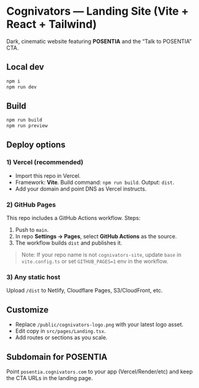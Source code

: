 # Cognivators — Landing Site (Vite + React + Tailwind)

Dark, cinematic website featuring **POSENTIA** and the “Talk to POSENTIA” CTA.

## Local dev
```bash
npm i
npm run dev
```

## Build
```bash
npm run build
npm run preview
```

## Deploy options

### 1) Vercel (recommended)
- Import this repo in Vercel.
- Framework: **Vite**. Build command: `npm run build`. Output: `dist`.
- Add your domain and point DNS as Vercel instructs.

### 2) GitHub Pages
This repo includes a GitHub Actions workflow. Steps:
1. Push to `main`.
2. In repo **Settings → Pages**, select **GitHub Actions** as the source.
3. The workflow builds `dist` and publishes it.
> Note: If your repo name is not `cognivators-site`, update `base` in `vite.config.ts` or set `GITHUB_PAGES=1` env in the workflow.

### 3) Any static host
Upload `/dist` to Netlify, Cloudflare Pages, S3/CloudFront, etc.

## Customize
- Replace `/public/cognivators-logo.png` with your latest logo asset.
- Edit copy in `src/pages/Landing.tsx`.
- Add routes or sections as you scale.

## Subdomain for POSENTIA
Point `posentia.cognivators.com` to your app (Vercel/Render/etc) and keep the CTA URLs in the landing page.
